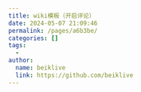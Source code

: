 ```yaml
---
title: wiki模板（开启评论）
date: 2024-05-07 21:09:46
permalink: /pages/a6b3be/
categories: []
tags: 
  - 
author: 
  name: beiklive
  link: https://github.com/beiklive
---
```

